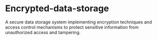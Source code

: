 # Encrypted-data-storage
A secure data storage system implementing encryption techniques and access control mechanisms to protect sensitive information from unauthorized access and tampering.
